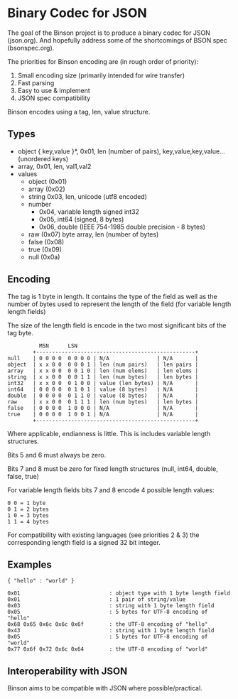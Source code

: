 # Binary Codec for JSON

The goal of the Binson project is to produce a binary codec for JSON (json.org). 
And hopefully address some of the shortcomings of BSON spec (bsonspec.org).

The priorities for Binson encoding are (in rough order of priority): 

1. Small encoding size (primarily intended for wire transfer)
1. Fast parsing
1. Easy to use & implement
1. JSON spec compatibility 

Binson encodes using a tag, len, value structure. 

## Types

- object { key,value }*, 0x01, len (number of pairs), key,value,key,value...
  (unordered keys)
- array, 0x01, len, val1,val2
- values
	- object (0x01)
	- array (0x02)
	- string 0x03, len, unicode (utf8 encoded)
	- number 
		- 0x04, variable length signed int32
		- 0x05, int64 (signed, 8 bytes)
		- 0x06, double (IEEE 754-1985 double precision - 8 bytes)
	- raw (0x07) byte array, len (number of bytes)
	- false (0x08)
	- true (0x09)
	- null (0x0a)

## Encoding

The tag is 1 byte in length. It contains the type of the field as well
as the number of bytes used to represent the length of the field 
(for variable length length fields) 

The size of the length field is encode in the two most significant bits of the 
tag byte.
	
			  MSN      LSN 	
			+--------------------------------------------------+
	null	| 0 0 0 0  0 0 0 0 | N/A               | N/A       |
	object	| x x 0 0  0 0 0 1 | len (num pairs)   | len pairs |
	array	| x x 0 0  0 0 1 0 | len (num elems)   | len elems |
	string	| x x 0 0  0 0 1 1 | len (num bytes)   | len bytes |
	int32	| x x 0 0  0 1 0 0 | value (len bytes) | N/A       |
	int64	| 0 0 0 0  0 1 0 1 | value (8 bytes)   | N/A       |
	double	| 0 0 0 0  0 1 1 0 | value (8 bytes)   | N/A       |
	raw		| x x 0 0  0 1 1 1 | len (num bytes)   | len bytes |
	false	| 0 0 0 0  1 0 0 0 | N/A               | N/A       |
	true	| 0 0 0 0  1 0 0 1 | N/A               | N/A       |
			+--------------------------------------------------+
	
Where applicable, endianness is little. This is includes variable length structures. 

Bits 5 and 6 must always be zero.

Bits 7 and 8 must be zero for fixed length structures (null, int64, double, false, true) 

For variable length fields bits 7 and 8 encode 4 possible length values:

    0 0 = 1 byte
    0 1 = 2 bytes
    1 0 = 3 bytes
    1 1 = 4 bytes
    
For compatibility with existing languages (see priorities 2 & 3) the corresponding length field is a signed 32 bit integer.

## Examples

    { "hello" : "world" }

    0x01                            : object type with 1 byte length field 
    0x01                            : 1 pair of string/value 
    0x03                            : string with 1 byte length field 
    0x05                            : 5 bytes for UTF-8 encoding of "hello"
    0x68 0x65 0x6c 0x6c 0x6f        : the UTF-8 encoding of "hello"
    0x43                            : string with 1 byte length field
    0x05                            : 5 bytes for UTF-8 encoding of "world"
    0x77 0x6f 0x72 0x6c 0x64        : the UTF-8 encoding of "world"
     

## Interoperability with JSON

Binson aims to be compatible with JSON where possible/practical. 

